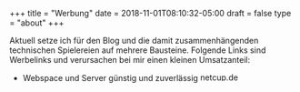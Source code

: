 +++
title = "Werbung"
date = 2018-11-01T08:10:32-05:00
draft = false
type = "about"
+++

Aktuell setze ich für den Blog und die damit zusammenhängenden technischen Spielereien auf mehrere Bausteine. Folgende Links sind Werbelinks und verursachen bei mir einen kleinen Umsatzanteil:

* Webspace und Server günstig und zuverlässig <a href="https://www.netcup.de" target="_blank"><img src="https://www.netcup.de/werbemittel/netcup-setA-80x15.png" width="80" height="15" alt="netcup.de" /></a>

